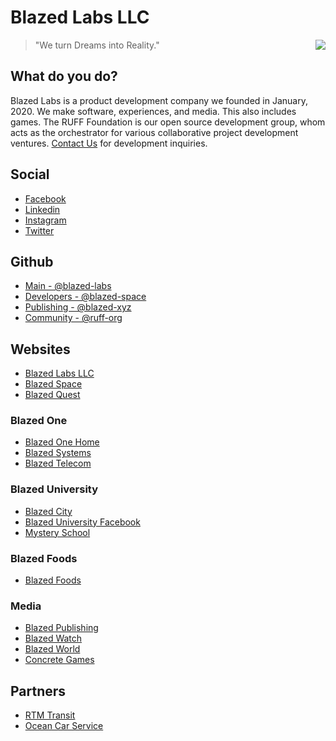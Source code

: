 # Blazed Labs LLC

<a href="https://blazedlabs.com/"><img align="right" src="https://blazed.sirv.com/logo/Beaker-Cobalt.png?w=120&h=120"></a>

> "We turn Dreams into Reality."

## What do you do?
Blazed Labs is a product development company we founded in January, 2020.
We make software, experiences, and media. This also includes games. The RUFF Foundation is our open source development group, whom acts as the orchestrator for various collaborative project development ventures. [Contact Us](https://blazed.contact/) for development inquiries.

## Social
- [Facebook](https://facebook.com/blazedlabs)
- [Linkedin](https://www.linkedin.com/in/blz-one/)
- [Instagram](https://instagram.com/blazed_labs)
- [Twitter](https://twitter.com/BlazedLabs)

## Github
- [Main - @blazed-labs](https://github.com/blazed-labs)
- [Developers - @blazed-space](https://github.com/blazed-space)
- [Publishing - @blazed-xyz](https://github.com/blazed-xyz)
- [Community - @ruff-org](https://github.com/ruff-org)
  
## Websites
- [Blazed Labs LLC](https://blazedlabs.com/)
- [Blazed Space](https://www.blazed.space/)
- [Blazed Quest](https://blazed.quest/)

### Blazed One
- [Blazed One Home](https://blz.one/)
- [Blazed Systems](https://blazed.systems/)
- [Blazed Telecom](https://blazed.tel/)

### Blazed University
- [Blazed City](https://blazed.city/)
- [Blazed University Facebook](https://www.facebook.com/groups/blazed.edu)
- [Mystery School](https://www.facebook.com/groups/atlantismysteryschool)

### Blazed Foods
- [Blazed Foods](https://blazedfoods.com)

### Media
- [Blazed Publishing](https://blazed.xyz/)
- [Blazed Watch](https://blazed.watch/)
- [Blazed World](https://blazed.world/)
- [Concrete Games](https://blazed.games/)

## Partners
- [RTM Transit](https://rtmtransit.com/)
- [Ocean Car Service](https://oceancarservice.com/)



